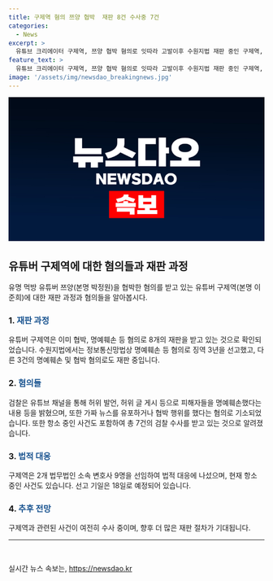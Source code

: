 ```yaml
---
title: 구제역 혐의 쯔양 협박  재판 8건 수사중 7건
categories:
  - News
excerpt: >
  유튜브 크리에이터 구제역, 쯔양 협박 혐의로 잇따라 고발이후 수원지법 재판 중인 구제역, 혐의 7건 추가 수사 중. 지난달 형사11단독 김수정 판사 심리로 징역 3년 선고받아 항소 중. 명예훼손 등 혐의로 이와 병합돼 5차례 불구속 기소. 법무법인 소속 변호사 9명 선임, 선고 기일은 18일. 또한 A씨 택배기사에 대한 협박 혐의로 벌금 200만 원 선고받아 항소 중.
feature_text: >
  유튜브 크리에이터 구제역, 쯔양 협박 혐의로 잇따라 고발이후 수원지법 재판 중인 구제역, 혐의 7건 추가 수사 중. 지난달 형사11단독 김수정 판사 심리로 징역 3년 선고받아 항소 중. 명예훼손 등 혐의로 이와 병합돼 5차례 불구속 기소. 법무법인 소속 변호사 9명 선임, 선고 기일은 18일. 또한 A씨 택배기사에 대한 협박 혐의로 벌금 200만 원 선고받아 항소 중.
image: '/assets/img/newsdao_breakingnews.jpg'
---
```


<p><img src="/assets/img/newsdao_breakingnews.jpg" alt="flaretime 속보" /></p>

<h2 data-ke-size="size26">유튜버 구제역에 대한 혐의들과 재판 과정</h2>

<p data-ke-size="size16">유명 먹방 유튜버 쯔양(본명 박정원)을 협박한 혐의를 받고 있는 유튜버 구제역(본명 이준희)에 대한 재판 과정과 혐의들을 알아봅시다.</p>

<h3>1. <b><span style="color: #1a5490;">재판 과정</span></b></h3>

<p data-ke-size="size16">유튜버 구제역은 이미 협박, 명예훼손 등 혐의로 8개의 재판을 받고 있는 것으로 확인되었습니다. 수원지법에서는 정보통신망법상 명예훼손 등 혐의로 징역 3년을 선고했고, 다른 3건의 명예훼손 및 협박 혐의로도 재판 중입니다.</p>

<h3>2. <b><span style="color: #1a5490;">혐의들</span></b></h3>

<p data-ke-size="size16">검찰은 유튜브 채널을 통해 허위 발언, 허위 글 게시 등으로 피해자들을 명예훼손했다는 내용 등을 밝혔으며, 또한 가짜 뉴스를 유포하거나 협박 행위를 했다는 혐의로 기소되었습니다. 또한 항소 중인 사건도 포함하여 총 7건의 검찰 수사를 받고 있는 것으로 알려졌습니다.</p>

<h3>3. <b><span style="color: #1a5490;">법적 대응</span></b></h3>

<p data-ke-size="size16">구제역은 2개 법무법인 소속 변호사 9명을 선임하여 법적 대응에 나섰으며, 현재 항소 중인 사건도 있습니다. 선고 기일은 18일로 예정되어 있습니다.</p>

<h3>4. <b><span style="color: #1a5490;">추후 전망</span></b></h3>

<p data-ke-size="size16">구제역과 관련된 사건이 여전히 수사 중이며, 향후 더 많은 재판 절차가 기대됩니다.</p>

<hr>

<p data-ke-size="size16">&nbsp;</p>
실시간 뉴스 속보는, <a href="https://newsdao.kr" rel="dofollow">https://newsdao.kr</a>



